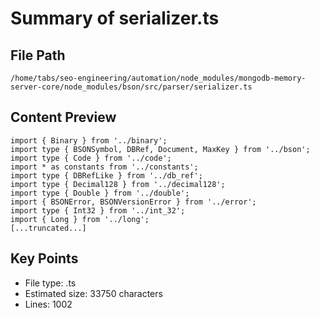 # Summary of serializer.ts
  
## File Path
`/home/tabs/seo-engineering/automation/node_modules/mongodb-memory-server-core/node_modules/bson/src/parser/serializer.ts`

## Content Preview
```
import { Binary } from '../binary';
import type { BSONSymbol, DBRef, Document, MaxKey } from '../bson';
import type { Code } from '../code';
import * as constants from '../constants';
import type { DBRefLike } from '../db_ref';
import type { Decimal128 } from '../decimal128';
import type { Double } from '../double';
import { BSONError, BSONVersionError } from '../error';
import type { Int32 } from '../int_32';
import { Long } from '../long';
[...truncated...]
```

## Key Points
- File type: .ts
- Estimated size: 33750 characters
- Lines: 1002
